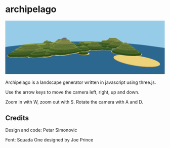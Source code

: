 # archipelago

![](archipelago.png)

Archipelago is a landscape generator written in javascript using three.js.

Use the arrow keys to move the camera left, right, up and down.

Zoom in with W, zoom out with S. Rotate the camera with A and D.


## Credits

Design and code: Petar Simonovic

Font: Squada One designed by Joe Prince
